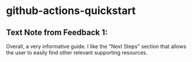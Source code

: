# github-actions-quickstart


## Text Note from Feedback 1:

Overall, a very informative guide. I like the "Next Steps" section that allows the user to easily find other relevant supporting resources.
